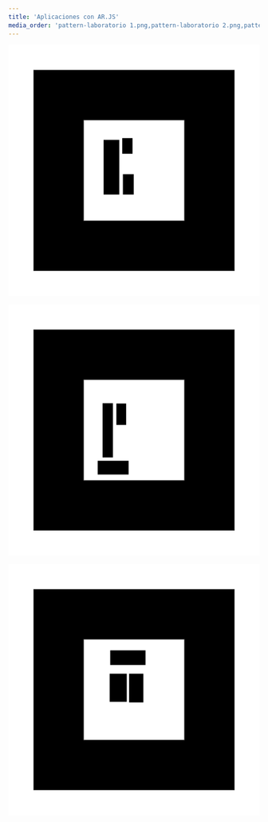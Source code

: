 ```yaml
---
title: 'Aplicaciones con AR.JS'
media_order: 'pattern-laboratorio 1.png,pattern-laboratorio 2.png,pattern-laboeatorio 3.png'
---
```


![](pattern-laboratorio%201.png)

![](pattern-laboratorio%202.png)

![](pattern-laboeatorio%203.png)



